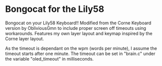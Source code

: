 # Bongocat for the Lily58

Bongocat on your Lily58 Keyboard!!
Modified from the Corne Keyboard version by ObliviousGmn to include proper screen off timeouts using workarounds.
Features my own layer layout and keymap inspired by the Corne layer layout.

As the timeout is dependant on the wpm (words per minute), I assume the timeout starts after one minute.
The timeout can be set in "brain.c" under the variable "oled_timeout" in milliseconds.
